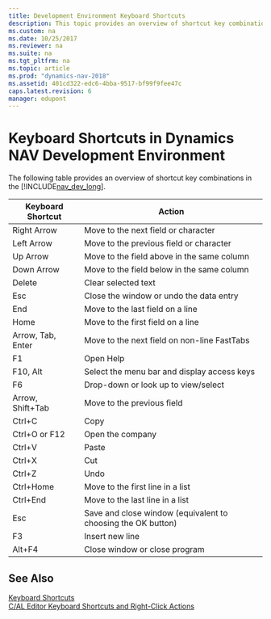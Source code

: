 ```yaml
---
title: Development Environment Keyboard Shortcuts
description: This topic provides an overview of shortcut key combinations in the Microsoft Dynamics NAV Development Environment.
ms.custom: na
ms.date: 10/25/2017
ms.reviewer: na
ms.suite: na
ms.tgt_pltfrm: na
ms.topic: article
ms.prod: "dynamics-nav-2018"
ms.assetid: 401cd322-edc6-4bba-9517-bf99f9fee47c
caps.latest.revision: 6
manager: edupont
---
```

# Keyboard Shortcuts in Dynamics NAV Development Environment
The following table provides an overview of shortcut key combinations in the [!INCLUDE[nav_dev_long](includes/nav_dev_long_md.md)].  

|**Keyboard Shortcut**|**Action**|  
|---------------------------|----------------|  
|Right Arrow|Move to the next field or character|  
|Left Arrow|Move to the previous field or character|  
|Up Arrow|Move to the field above in the same column|  
|Down Arrow|Move to the field below in the same column|  
|Delete|Clear selected text|  
|Esc|Close the window or undo the data entry|  
|End|Move to the last field on a line|  
|Home|Move to the first field on a line|  
|Arrow, Tab, Enter|Move to the next field on non-line FastTabs|  
|F1|Open Help|  
|F10, Alt|Select the menu bar and display access keys|  
|F6|Drop-down or look up to view/select|  
|Arrow, Shift+Tab|Move to the previous field|  
|Ctrl+C|Copy|  
|Ctrl+O or F12|Open the company|  
|Ctrl+V|Paste|  
|Ctrl+X|Cut|  
|Ctrl+Z|Undo|  
|Ctrl+Home|Move to the first line in a list|  
|Ctrl+End|Move to the last line in a list|  
|Esc|Save and close window \(equivalent to choosing the OK button\)|  
|F3|Insert new line|  
|Alt+F4|Close window or close program|  

## See Also  
 [Keyboard Shortcuts](Keyboard-Shortcuts.md)   
 [C/AL Editor Keyboard Shortcuts and Right-Click Actions](C-AL-Editor-Keyboard-Shortcuts-and-Right-Click-Actions.md)

